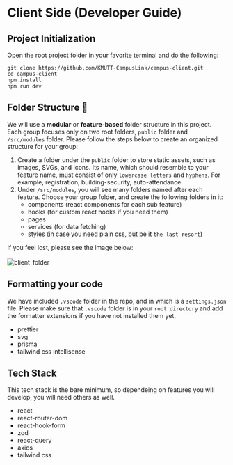 # Client Side (Developer Guide)

## Project Initialization

Open the root project folder in your favorite terminal and do the following:

```
git clone https://github.com/KMUTT-CampusLink/campus-client.git
cd campus-client
npm install
npm run dev
```

## Folder Structure :file_folder:

We will use a **modular** or **feature-based** folder structure in this project. Each group focuses only on two root folders, `public` folder and `/src/modules` folder. Please follow the steps below to create an organized structure for your group:

1. Create a folder under the `public` folder to store static assets, such as images, SVGs, and icons. Its name, which should resemble to your feature name, must consist of only `lowercase letters` and `hyphens`. For example, registration, building-security, auto-attendance
2. Under `/src/modules`, you will see many folders named after each feature. Choose your group folder, and create the following folders in it:
   - components (react components for each sub feature)
   - hooks (for custom react hooks if you need them)
   - pages
   - services (for data fetching)
   - styles (in case you need plain css, but be it `the last resort`)

If you feel lost, please see the image below:<br><br>
![client_folder](https://github.com/user-attachments/assets/8839f838-7531-4320-938f-63e54822311e)

## Formatting your code

We have included `.vscode` folder in the repo, and in which is a `settings.json` file. Please make sure that `.vscode` folder is in your `root directory` and add the formatter extensions if you have not installed them yet.

- prettier
- svg
- prisma
- tailwind css intellisense

## Tech Stack

This tech stack is the bare minimum, so dependeing on features you will develop, you will need others as well.

- react
- react-router-dom
- react-hook-form
- zod
- react-query
- axios
- tailwind css

